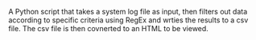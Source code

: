 A Python script that takes a system log file as input, then filters out data according to specific criteria using RegEx and wrties the results to a csv file. The csv file is then covnerted to an HTML to be viewed.
